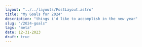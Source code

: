 ```yaml
---
layout: "../../layouts/PostLayout.astro"
title: "My Goals for 2024"
description: "things i'd like to accomplish in the new year"
slug: "/2024-goals"
tags: "meta"
date: 12-31-2023
draft: true
---
```

